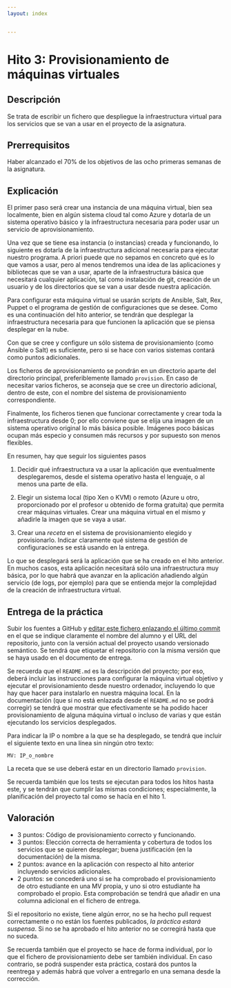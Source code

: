 ```yaml
---
layout: index


---
```

Hito 3: Provisionamiento de máquinas virtuales
=====================================

Descripción
-----------------

Se trata de escribir un fichero que despliegue la infraestructura
virtual para los servicios que se van a usar en el proyecto de la
asignatura. 

Prerrequisitos
--------------------

Haber alcanzado el 70% de los objetivos de las ocho primeras semanas
de la asignatura. 

Explicación
----------------

El primer paso será crear una instancia de una máquina virtual, bien sea
localmente, bien en algún sistema cloud tal como Azure y
dotarla de un sistema operativo básico y la infraestructura necesaria
para poder usar un servicio de aprovisionamiento.

Una vez que se tiene esa instancia (o instancias) creada y
funcionando, lo siguiente es dotarla de la infraestructura adicional necesaria
para ejecutar nuestro programa. A priori puede que no sepamos en
concreto qué es lo que vamos a usar, pero al menos tendremos una idea
de las aplicaciones y bibliotecas que se van a usar, aparte de la
infraestructura básica que necesitará cualquier aplicación, tal como instalación de git, creación
de un usuario y de los directorios que se van a usar desde nuestra
aplicación.

Para configurar esta máquina virtual se usarán scripts de Ansible, Salt, Rex, Puppet o el programa de gestión de configuraciones
que se desee. Como es una
continuación del hito anterior, se tendrán que desplegar la
infraestructura necesaria para que funcionen la aplicación que se
piensa desplegar en la nube.

Con que se cree y configure un sólo sistema de provisionamiento (como
Ansible o Salt) es suficiente, pero si se hace con varios sistemas
contará como puntos adicionales.

Los ficheros de aprovisionamiento se pondrán en un directorio aparte
del directorio principal,
preferiblemente llamado `provision`. En caso de necesitar varios
ficheros, se aconseja que se cree un directorio adicional, dentro de
este, con el nombre del sistema de provisionamiento correspondiente.

Finalmente, los ficheros tienen que funcionar correctamente y crear
toda la infraestructura desde 0; por ello conviene que se elija una imagen de
un sistema operativo original lo más básica posible. Imágenes poco
básicas ocupan más especio y consumen más recursos y por supuesto son
menos flexibles.

En resumen, hay que seguir los siguientes pasos
1. Decidir qué infraestructura va a usar la aplicación que
   eventualmente desplegaremos, desde el sistema operativo hasta el
   lenguaje, o al menos una parte de ella.
   
2. Elegir un sistema local (tipo Xen o KVM) o remoto (Azure u otro,
   proporcionado por el profesor u obtenido de forma gratuita)
   que permita crear máquinas virtuales. Crear una máquina virtual en
   el mismo y añadirle la imagen que se vaya a usar.
   
3. Crear una *receta* en el sistema de provisionamiento elegido y
   provisionarlo. Indicar claramente qué sistema de gestión de
   configuraciones se está usando en la entrega.
   
Lo que se desplegará será la aplicación que se ha creado en el hito
anterior. En muchos casos, esta aplicación necesitará sólo una
infraestructura muy básica, por lo que habrá que avanzar en la
aplicación añadiendo algún servicio (de logs, por ejemplo) para que se
entienda mejor la complejidad de la creación de infraestructura
virtual. 

Entrega de la práctica
--------------------------------

Subir los fuentes a GitHub y 
[editar este fichero enlazando el último commit](https://github.com/JJ/CC-18-19/blob/master/proyectos/hito-3)
en el 
que se indique claramente el nombre del alumno y el URL del
repositorio, junto con la versión actual del proyecto usando
versionado semántico. Se tendrá que etiquetar el repositorio con la
misma versión que se haya usado en el documento de entrega.

Se recuerda que el `README.md` es la descripción del proyecto; por
eso, deberá incluir las instrucciones para configurar la máquina
virtual objetivo y ejecutar el provisionamiento desde nuestro
ordenador, incluyendo lo que hay que hacer para instalarlo en nuestra
máquina local. En la documentación (que si no está enlazada desde el
`README.md` no se podrá corregir) se tendrá que mostrar que efectivamente se ha podido hacer
provisionamiento de alguna máquina virtual o incluso de varias y que
están ejecutando los servicios desplegados.

Para indicar la IP o nombre a la que se ha desplegado, se tendrá que
incluir el siguiente texto en una línea sin ningún otro texto:

~~~
MV: IP_o_nombre
~~~

La receta que se use deberá estar en un directorio llamado
`provision`. 

Se recuerda también que los tests se ejecutan para todos los hitos
hasta este, y se tendrán que cumplir las mismas condiciones;
especialmente, la planificación del proyecto tal como se hacía en el
hito 1.

Valoración
--------------

* 3 puntos: Código de provisionamiento correcto y funcionando. 
* 3 puntos: Elección correcta de herramienta y cobertura de todos los
  servicios que se quieren desplegar; buena justificación (en la
  documentación) de la misma. 
* 2 puntos: avance en la aplicación con respecto al hito anterior
  incluyendo servicios adicionales.
* 2 puntos: se concederá uno si se ha comprobado el provisionamiento
  de otro estudiante en una MV propia, y uno si otro estudiante ha
  comprobado el propio. Esta comprobación se tendrá que añadir en una
  columna adicional en el fichero de entrega.
  
Si el repositorio no existe, tiene algún error, no se ha hecho pull request correctamente o no están los fuentes publicados, *la
  práctica estará suspensa*. Si no se ha aprobado el hito anterior no
  se corregirá hasta que no suceda.
  
Se recuerda también que el proyecto se hace de forma individual, por
lo que el fichero de provisionamiento debe ser también individual. En
caso contrario, se podrá suspender esta práctica, costará dos puntos
la reentrega y además habrá que volver a entregarlo en una semana
desde la corrección.
